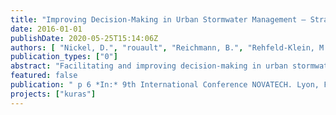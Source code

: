 ```yaml
---
title: "Improving Decision-Making in Urban Stormwater Management – Strategy and stakeholder process"
date: 2016-01-01
publishDate: 2020-05-25T15:14:06Z
authors: [ "Nickel, D.", "rouault", "Reichmann, B.", "Rehfeld-Klein, M.", "Heinzmann, B.", "Joswig, K.", "Strehl, C.", "Hein, A.", "matzinger" ]
publication_types: ["0"]
abstract: "Facilitating and improving decision-making in urban stormwater management is a key goal of the interdisciplinary research project “Concepts for urban rainwater management, drainage and sewage systems” (KURAS). By reinstating a more natural hydrological cycle, by increasing infiltration, evapotranspiration and stormwater reuse at the building or neighborhood level, e.g. via green roofs, pervious surfaces, swales and artificial ponds, to name but a few, stormwater management has the potential not only to reduce flooding and river degradation but also to improve landscape and habitat quality, the urban climate and resource efficiency, to reduce costs, and to respond more flexibly to uncertain future conditions. These multiple potential benefits have been valuated in a systematic way, thus providing a quantitative and comparative assessment of the effects of the various approaches to stormwater management as a basis for decision-making. An important element is the stakeholder involvement in planning in order to expose interests, resolve conflicts and to discuss existing financial, legal, administrative and knowledge-related barriers to adapted urban stormwater management. For two representative neighborhoods in Berlin, Germany, alternative and realistic stormwater management scenarios have been developed based upon an analysis of the current state and evaluated using the effect indicators. Central actors for stormwater management in Berlin are collaborating with other stakeholders in the sample neighborhoods to formulate and prioritize goals regarding the selection of measures, to discuss the evaluation results and to develop transition strategies. The presentation will focus on this experience of stakeholder participation in the design of stormwater management systems on the neighborhood scale. It will present preliminary findings to be translated into recommendations for policy makers and practitioners."
featured: false
publication: " p 6 *In:* 9th International Conference NOVATECH. Lyon, France. 28 June-1 July 2016"
projects: ["kuras"]
---
```


